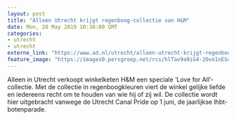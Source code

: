 ```yaml
---
layout: post
title: "Alleen Utrecht krijgt regenboog-collectie van H&M"
date: Mon, 20 May 2019 10:38:00 GMT
categories: 
- utrecht 
- utrecht 
externe_link: "https://www.ad.nl/utrecht/alleen-utrecht-krijgt-regenboog-collectie-van-henm~ac92311d/"
feature_image: "https://images0.persgroep.net/rcs/hlTav9a9iG4-2Ovo1nESo7GuVR0/diocontent/148823648/_fitwidth/400/?appId=21791a8992982cd8da851550a453bd7f&quality=0.7"
---
```


Alleen in Utrecht verkoopt winkelketen H&M een speciale ‘Love for All’-collectie. Met de collectie in regenboogkleuren viert de winkel gelijke liefde en iedereens recht om te houden van wie hij of zij wil. De collectie wordt hier uitgebracht vanwege de Utrecht Canal Pride op 1 juni, de jaarlijkse lhbt-botenparade.
